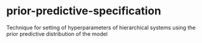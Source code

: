 # prior-predictive-specification
Technique for setting of hyperparameters of hierarchical systems using the prior predictive distribution of the model 
